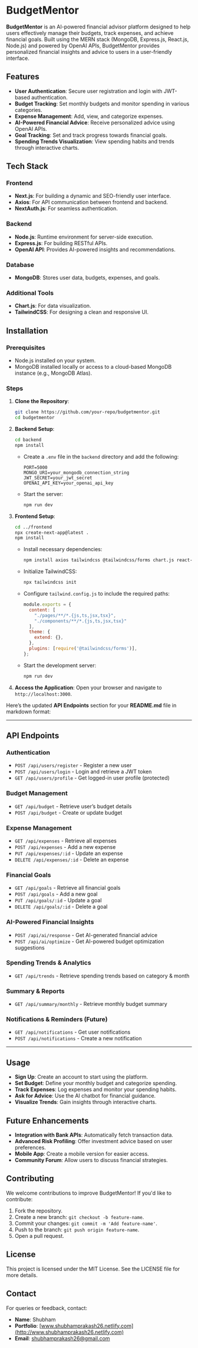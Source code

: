 # BudgetMentor

**BudgetMentor** is an AI-powered financial advisor platform designed to help users effectively manage their budgets, track expenses, and achieve financial goals. Built using the MERN stack (MongoDB, Express.js, React.js, Node.js) and powered by OpenAI APIs, BudgetMentor provides personalized financial insights and advice to users in a user-friendly interface.

## Features

- **User Authentication**: Secure user registration and login with JWT-based authentication.
- **Budget Tracking**: Set monthly budgets and monitor spending in various categories.
- **Expense Management**: Add, view, and categorize expenses.
- **AI-Powered Financial Advice**: Receive personalized advice using OpenAI APIs.
- **Goal Tracking**: Set and track progress towards financial goals.
- **Spending Trends Visualization**: View spending habits and trends through interactive charts.

## Tech Stack

### Frontend
- **Next.js**: For building a dynamic and SEO-friendly user interface.
- **Axios**: For API communication between frontend and backend.
- **NextAuth.js**: For seamless authentication.

### Backend
- **Node.js**: Runtime environment for server-side execution.
- **Express.js**: For building RESTful APIs.
- **OpenAI API**: Provides AI-powered insights and recommendations.

### Database
- **MongoDB**: Stores user data, budgets, expenses, and goals.

### Additional Tools
- **Chart.js**: For data visualization.
- **TailwindCSS**: For designing a clean and responsive UI.

## Installation

### Prerequisites
- Node.js installed on your system.
- MongoDB installed locally or access to a cloud-based MongoDB instance (e.g., MongoDB Atlas).

### Steps

1. **Clone the Repository**:
   ```bash
   git clone https://github.com/your-repo/budgetmentor.git
   cd budgetmentor
   ```

2. **Backend Setup**:
   ```bash
   cd backend
   npm install
   ```
   - Create a `.env` file in the `backend` directory and add the following:
     ```env
     PORT=5000
     MONGO_URI=your_mongodb_connection_string
     JWT_SECRET=your_jwt_secret
     OPENAI_API_KEY=your_openai_api_key
     ```
   - Start the server:
     ```bash
     npm run dev
     ```

3. **Frontend Setup**:
   ```bash
   cd ../frontend
   npx create-next-app@latest .
   npm install
   ```
   - Install necessary dependencies:
     ```bash
     npm install axios tailwindcss @tailwindcss/forms chart.js react-chartjs-2 next-auth
     ```
   - Initialize TailwindCSS:
     ```bash
     npx tailwindcss init
     ```
   - Configure `tailwind.config.js` to include the required paths:
     ```js
     module.exports = {
       content: [
         "./pages/**/*.{js,ts,jsx,tsx}",
         "./components/**/*.{js,ts,jsx,tsx}"
       ],
       theme: {
         extend: {},
       },
       plugins: [require('@tailwindcss/forms')],
     };
     ```
   - Start the development server:
     ```bash
     npm run dev
     ```

4. **Access the Application**:
   Open your browser and navigate to `http://localhost:3000`.

Here’s the updated **API Endpoints** section for your **README.md** file in markdown format:  

---

## **API Endpoints**  

### **Authentication**  
- `POST /api/users/register` - Register a new user  
- `POST /api/users/login` - Login and retrieve a JWT token  
- `GET /api/users/profile` - Get logged-in user profile (protected)  

### **Budget Management**  
- `GET /api/budget` - Retrieve user’s budget details  
- `POST /api/budget` - Create or update budget  

### **Expense Management**  
- `GET /api/expenses` - Retrieve all expenses  
- `POST /api/expenses` - Add a new expense  
- `PUT /api/expenses/:id` - Update an expense  
- `DELETE /api/expenses/:id` - Delete an expense  

### **Financial Goals**  
- `GET /api/goals` - Retrieve all financial goals  
- `POST /api/goals` - Add a new goal  
- `PUT /api/goals/:id` - Update a goal  
- `DELETE /api/goals/:id` - Delete a goal  

### **AI-Powered Financial Insights**  
- `POST /api/ai/response` - Get AI-generated financial advice  
- `POST /api/ai/optimize` - Get AI-powered budget optimization suggestions  

### **Spending Trends & Analytics**  
- `GET /api/trends` - Retrieve spending trends based on category & month  

### **Summary & Reports**  
- `GET /api/summary/monthly` - Retrieve monthly budget summary  

### **Notifications & Reminders** (Future)  
- `GET /api/notifications` - Get user notifications  
- `POST /api/notifications` - Create a new notification  

---

## Usage

- **Sign Up**: Create an account to start using the platform.
- **Set Budget**: Define your monthly budget and categorize spending.
- **Track Expenses**: Log expenses and monitor your spending habits.
- **Ask for Advice**: Use the AI chatbot for financial guidance.
- **Visualize Trends**: Gain insights through interactive charts.

## Future Enhancements

- **Integration with Bank APIs**: Automatically fetch transaction data.
- **Advanced Risk Profiling**: Offer investment advice based on user preferences.
- **Mobile App**: Create a mobile version for easier access.
- **Community Forum**: Allow users to discuss financial strategies.

## Contributing

We welcome contributions to improve BudgetMentor! If you'd like to contribute:
1. Fork the repository.
2. Create a new branch: `git checkout -b feature-name`.
3. Commit your changes: `git commit -m 'Add feature-name'`.
4. Push to the branch: `git push origin feature-name`.
5. Open a pull request.

## License

This project is licensed under the MIT License. See the LICENSE file for more details.

## Contact

For queries or feedback, contact:
- **Name**: Shubham
- **Portfolio**: [www.shubhamprakash26.netlify.com](http://www.shubhamprakash26.netlify.com)
- **Email**: shubhamprakash26@gmail.com
